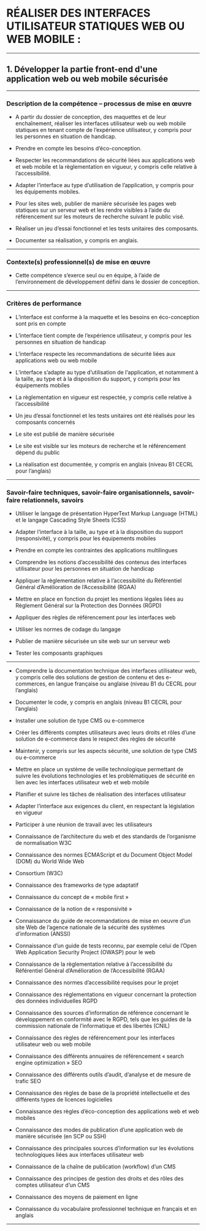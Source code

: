 # **RÉALISER DES INTERFACES UTILISATEUR STATIQUES WEB OU WEB MOBILE :**
---

## **1. Développer la partie front-end d'une application web ou web mobile sécurisée**
---

### **Description de la compétence – processus de mise en œuvre**


* A partir du dossier de conception, des maquettes et de leur enchaînement, réaliser les interfaces utilisateur
web ou web mobile statiques en tenant compte de l’expérience utilisateur, y compris pour les personnes
en situation de handicap.

* Prendre en compte les besoins d’éco-conception.

* Respecter les recommandations de sécurité liées aux applications web et web mobile et la règlementation
en vigueur, y compris celle relative à l’accessibilité.

* Adapter l’interface au type d’utilisation de l’application, y compris pour les équipements mobiles.

* Pour les sites web, publier de manière sécurisée les pages web statiques sur un serveur web et les rendre
visibles à l’aide du référencement sur les moteurs de recherche suivant le public visé.

* Réaliser un jeu d’essai fonctionnel et les tests unitaires des composants.

* Documenter sa réalisation, y compris en anglais.
---

### **Contexte(s) professionnel(s) de mise en œuvre**


* Cette compétence s’exerce seul ou en équipe, à l’aide de l’environnement de développement défini dans
le dossier de conception.
---

### **Critères de performance**


* L’interface est conforme à la maquette et les besoins en éco-conception sont pris en compte

* L’interface tient compte de l’expérience utilisateur, y compris pour les personnes en situation de handicap

* L’interface respecte les recommandations de sécurité liées aux applications web ou web mobile

* L’interface s’adapte au type d’utilisation de l‘application, et notamment à la taille, au type et à la disposition
du support, y compris pour les équipements mobiles

* La règlementation en vigueur est respectée, y compris celle relative à l’accessibilité

* Un jeu d’essai fonctionnel et les tests unitaires ont été réalisés pour les composants concernés

* Le site est publié de manière sécurisée

* Le site est visible sur les moteurs de recherche et le référencement dépend du public

* La réalisation est documentée, y compris en anglais (niveau B1 CECRL pour l’anglais)
---

### **Savoir-faire techniques, savoir-faire organisationnels, savoir-faire relationnels, savoirs**


* Utiliser le langage de présentation HyperText Markup Language (HTML) et le langage Cascading Style
Sheets (CSS)

* Adapter l’interface à la taille, au type et à la disposition du support (responsivité), y compris pour les
équipements mobiles

* Prendre en compte les contraintes des applications multilingues

* Comprendre les notions d’accessibilité des contenus des interfaces utilisateur pour les personnes en
situation de handicap

* Appliquer la règlementation relative à l’accessibilité du Référentiel Général d’Amélioration de l’Accessibilité
(RGAA)

* Mettre en place en fonction du projet les mentions légales liées au Règlement Général sur la Protection
des Données (RGPD)

* Appliquer des règles de référencement pour les interfaces web

* Utiliser les normes de codage du langage

* Publier de manière sécurisée un site web sur un serveur web

* Tester les composants graphiques

------------------------------------------------------------------------------------------------------------------------------------------------------------------------------------------


* Comprendre la documentation technique des interfaces utilisateur web, y compris celle des solutions de
gestion de contenu et des e-commerces, en langue française ou anglaise (niveau B1 du CECRL pour
l’anglais)

* Documenter le code, y compris en anglais (niveau B1 CECRL pour l’anglais)

* Installer une solution de type CMS ou e-commerce

* Créer les différents comptes utilisateurs avec leurs droits et rôles d’une solution de e-commerce dans le
respect des règles de sécurité

* Maintenir, y compris sur les aspects sécurité, une solution de type CMS ou e-commerce

* Mettre en place un système de veille technologique permettant de suivre les évolutions technologies et les
problématiques de sécurité en lien avec les interfaces utilisateur web et web mobile

* Planifier et suivre les tâches de réalisation des interfaces utilisateur

* Adapter l’interface aux exigences du client, en respectant la législation en vigueur

* Participer à une réunion de travail avec les utilisateurs

* Connaissance de l’architecture du web et des standards de l’organisme de normalisation W3C

* Connaissance des normes ECMAScript et du Document Object Model (DOM) du World Wide Web

* Consortium (W3C)

* Connaissance des frameworks de type adaptatif

* Connaissance du concept de « mobile first »

* Connaissance de la notion de « responsivité »

* Connaissance du guide de recommandations de mise en oeuvre d’un site Web de l’agence nationale de la
sécurité des systèmes d’information (ANSSI)

* Connaissance d’un guide de tests reconnu, par exemple celui de l’Open Web Application Security Project (OWASP) pour le web

* Connaissance de la règlementation relative à l’accessibilité du Référentiel Général d’Amélioration de l’Accessibilité (RGAA)

* Connaissance des normes d’accessibilité requises pour le projet

* Connaissance des réglementations en vigueur concernant la protection des données individuelles RGPD

* Connaissance des sources d’information de référence concernant le développement en conformité avec le
RGPD, tels que les guides de la commission nationale de l’informatique et des libertés (CNIL)

* Connaissance des règles de référencement pour les interfaces utilisateur web ou web mobile

* Connaissance des différents annuaires de référencement « search engine optimization » SEO

* Connaissance des différents outils d’audit, d’analyse et de mesure de trafic SEO

* Connaissance des règles de base de la propriété intellectuelle et des différents types de licences logicielles

* Connaissance des règles d’éco-conception des applications web et web mobiles

* Connaissance des modes de publication d’une application web de manière sécurisée (en SCP ou SSH)

* Connaissance des principales sources d’information sur les évolutions technologiques liées aux interfaces utilisateur web

* Connaissance de la chaîne de publication (workflow) d’un CMS

* Connaissance des principes de gestion des droits et des rôles des comptes utilisateur d’un CMS

* Connaissance des moyens de paiement en ligne

* Connaissance du vocabulaire professionnel technique en français et en anglais
---